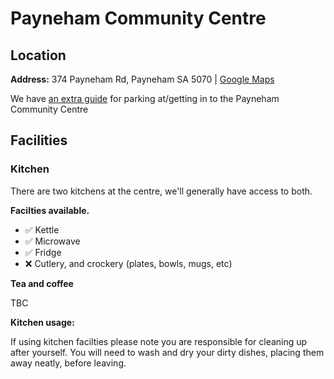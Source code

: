 # Payneham Community Centre

## Location

**Address:** 374 Payneham Rd, Payneham SA 5070  |  [Google Maps](https://goo.gl/maps/6TJUtFFa4b4f53AN9)

We have [an extra guide](location-payneham.md) for parking at/getting in to the Payneham Community Centre

## Facilities

### Kitchen

There are two kitchens at the centre, we'll generally have access to both.

**Facilties available.**

- ✅ Kettle
- ✅ Microwave
- ✅ Fridge
- ❌ Cutlery, and crockery (plates, bowls, mugs, etc)

**Tea and coffee**

TBC

**Kitchen usage:**

If using kitchen facilties please note you are responsible for cleaning up after yourself.
You will need to wash and dry your dirty dishes, placing them away neatly, before leaving.
